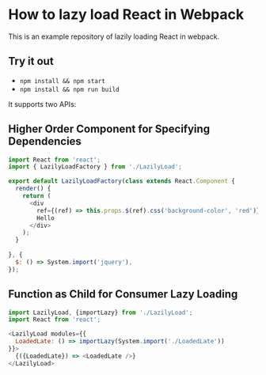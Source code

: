 # How to lazy load React in Webpack

This is an example repository of lazily loading React in webpack.

## Try it out

- `npm install && npm start`
- `npm install && npm run build`


It supports two APIs:

## Higher Order Component for Specifying Dependencies

```javascript
import React from 'react';
import { LazilyLoadFactory } from './LazilyLoad';

export default LazilyLoadFactory(class extends React.Component {
  render() {
    return (
      <div 
        ref={(ref) => this.props.$(ref).css('background-color', 'red')}>
        Hello
      </div>
    );
  }
  
}, {
  $: () => System.import('jquery'),
});
```

## Function as Child for Consumer Lazy Loading

```javascript
import LazilyLoad, {importLazy} from './LazilyLoad';
import React from 'react';

<LazilyLoad modules={{ 
  LoadedLate: () => importLazy(System.import('./LoadedLate'))
}}>
  {({LoadedLate}) => <LoadedLate />}
</LazilyLoad>
```
